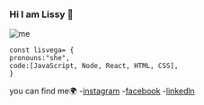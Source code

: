 ### Hi I am Lissy 👋
![me](https://user-images.githubusercontent.com/100641848/196298367-587f6cb2-004c-4f73-924d-988f8f30106e.jpg)
```
const lisvega= {
pronouns:"she",
code:[JavaScript, Node, React, HTML, CSS],
}
```

you can find me🌍
-[instagram](http://instagram.com/zlis8)
-[facebook](http://facebook.com/lisvega)
-[linkedln](http://linkedin.com/lissyRivera)

<!--
**lisvega/lisvega** is a ✨ _special_ ✨ repository because its `README.md` (this file) appears on your GitHub profile.

Here are some ideas to get you started:

- 🔭 I’m currently working on ...
- 🌱 I’m currently learning ...
- 👯 I’m looking to collaborate on ...
- 🤔 I’m looking for help with ...
- 💬 Ask me about ...
- 📫 How to reach me: ...
- 😄 Pronouns: ...
- ⚡ Fun fact: ...
-->
